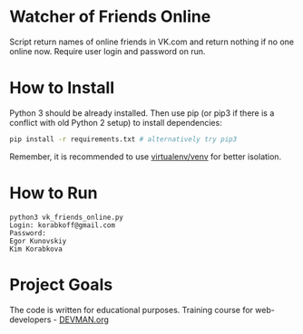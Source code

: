 # Watcher of Friends Online

Script return names of online friends in VK.com
and return nothing if no one online now.
Require user login and password on run.

# How to Install

Python 3 should be already installed. Then use pip (or pip3 if there is a conflict with old Python 2 setup) to install dependencies:

```bash
pip install -r requirements.txt # alternatively try pip3
```

Remember, it is recommended to use [virtualenv/venv](https://devman.org/encyclopedia/pip/pip_virtualenv/) for better isolation.
# How to Run
```#!bash
python3 vk_friends_online.py
Login: korabkoff@gmail.com
Password:
Egor Kunovskiy
Kim Korabkova
```

# Project Goals

The code is written for educational purposes. Training course for web-developers - [DEVMAN.org](https://devman.org)
